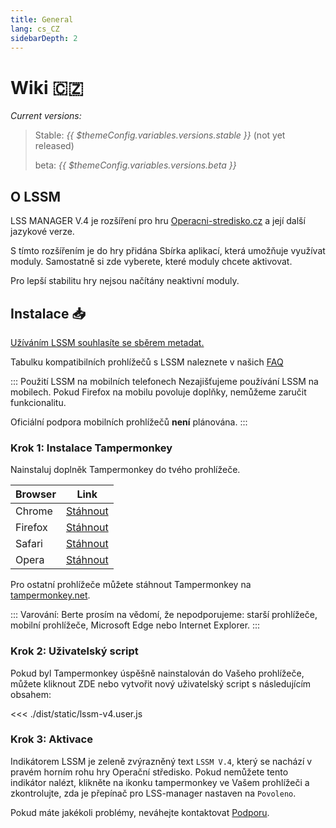 ```yaml
---
title: General
lang: cs_CZ
sidebarDepth: 2
---
```


# Wiki 🇨🇿 <Badge :text="'LSSM V.' + ($themeConfig.variables.versions.stable || 4)"/>

*Current versions:*
> Stable: <i>{{ $themeConfig.variables.versions.stable }}</i> (not yet released)
> 
> beta: <i>{{ $themeConfig.variables.versions.beta }}</i>

## O LSSM

LSS MANAGER V.4 je rozšíření pro hru [Operacni-stredisko.cz](https://www.operacni-stredisko.cz/) a její další jazykové verze.

S tímto rozšířením je do hry přidána Sbírka aplikací, která umožňuje využívat moduly. Samostatně si zde vyberete, které moduly chcete aktivovat. 

Pro lepší stabilitu hry nejsou načítány neaktivní moduly.


## Instalace 📥
[Užíváním LSSM souhlasíte se sběrem metadat.](metadata.md)

Tabulku kompatibilních prohlížečů s LSSM naleznete v našich [FAQ](faq.md)

::: Použití LSSM na mobilních telefonech
Nezajišťujeme používání LSSM na mobilech. Pokud Firefox na mobilu povoluje doplňky, nemůžeme zaručit funkcionalitu.

Oficiální podpora mobilních prohlížečů **není** plánována.
:::

### Krok 1: Instalace Tampermonkey
Nainstaluj doplněk Tampermonkey do tvého prohlížeče.

Browser|Link
-------|----
Chrome | [Stáhnout](https://chrome.google.com/webstore/detail/dhdgffkkebhmkfjojejmpbldmpobfkfo)
Firefox| [Stáhnout](https://addons.mozilla.org/en-US/firefox/addon/tampermonkey/)
Safari | [Stáhnout](https://safari.tampermonkey.net/tampermonkey.safariextz)
Opera  | [Stáhnout](https://addons.opera.com/en/extensions/details/tampermonkey-beta/)

Pro ostatní prohlížeče můžete stáhnout Tampermonkey na [tampermonkey.net](https://www.tampermonkey.net/).

::: Varování:
Berte prosím na vědomí, že nepodporujeme: starší prohlížeče, mobilní prohlížeče, Microsoft Edge nebo Internet Explorer.
:::

### Krok 2: Uživatelský script
Pokud byl Tampermonkey úspěšně nainstalován do Vašeho prohlížeče, můžete kliknout <a :href="$themeConfig.variables.server + 'lssm-v4.user.js'" target="_blank">ZDE</a> nebo vytvořit nový uživatelský script s následujícím obsahem:

<<< ./dist/static/lssm-v4.user.js

### Krok 3: Aktivace
Indikátorem LSSM je zeleně zvýrazněný text `LSSM V.4`, který se nachází v pravém horním rohu hry Operační středisko.
Pokud nemůžete tento indikátor nalézt, klikněte na ikonku tampermonkey ve Vašem prohlížeči a zkontrolujte, zda je přepínač pro LSS-manager nastaven na `Povoleno`.

Pokud máte jakékoli problémy, neváhejte kontaktovat [Podporu](support.md).

